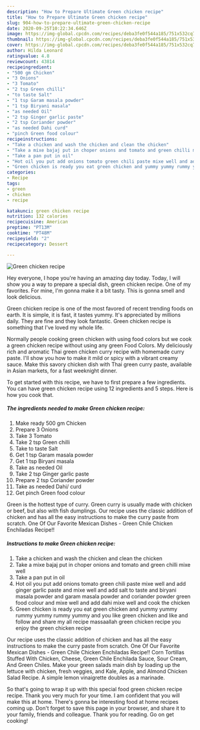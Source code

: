 ```yaml
---
description: "How to Prepare Ultimate Green chicken recipe"
title: "How to Prepare Ultimate Green chicken recipe"
slug: 904-how-to-prepare-ultimate-green-chicken-recipe
date: 2020-09-25T10:22:34.646Z
image: https://img-global.cpcdn.com/recipes/deba3fe0f544a185/751x532cq70/green-chicken-recipe-recipe-main-photo.jpg
thumbnail: https://img-global.cpcdn.com/recipes/deba3fe0f544a185/751x532cq70/green-chicken-recipe-recipe-main-photo.jpg
cover: https://img-global.cpcdn.com/recipes/deba3fe0f544a185/751x532cq70/green-chicken-recipe-recipe-main-photo.jpg
author: Hilda Leonard
ratingvalue: 4.8
reviewcount: 43814
recipeingredient:
- "500 gm Chicken"
- "3 Onions"
- "3 Tomato"
- "2 tsp Green chilli"
- "to taste Salt"
- "1 tsp Garam masala powder"
- "1 tsp Biryani masala"
- "as needed Oil"
- "2 tsp Ginger garlic paste"
- "2 tsp Coriander powder"
- "as needed Dahi curd"
- "pinch Green food colour"
recipeinstructions:
- "Take a chicken and wash the chicken and clean the chicken"
- "Take a mixe bajaj put in choper onions and tomato and green chilli mixe well"
- "Take a pan put in oil"
- "Hot oil you put add onions tomato green chili paste mixe well and add ginger garlic paste and mixe well and add salt to taste and biryani masala powder and garam masala powder and coriander powder green food colour and mixe well and add dahi mixe well and cook the chicken"
- "Green chicken is ready you eat green chicken and yummy yummy rummy yummy rummy yummy and you like green chicken and like and follow and share my all recipe massaallah green chicken recipe you enjoy the green chicken recipe"
categories:
- Recipe
tags:
- green
- chicken
- recipe

katakunci: green chicken recipe 
nutrition: 132 calories
recipecuisine: American
preptime: "PT13M"
cooktime: "PT48M"
recipeyield: "2"
recipecategory: Dessert

---
```



![Green chicken recipe](https://img-global.cpcdn.com/recipes/deba3fe0f544a185/751x532cq70/green-chicken-recipe-recipe-main-photo.jpg)

Hey everyone, I hope you're having an amazing day today. Today, I will show you a way to prepare a special dish, green chicken recipe. One of my favorites. For mine, I'm gonna make it a bit tasty. This is gonna smell and look delicious.

Green chicken recipe is one of the most favored of recent trending foods on earth. It is simple, it is fast, it tastes yummy. It's appreciated by millions daily. They are fine and they look fantastic. Green chicken recipe is something that I've loved my whole life.

Normally people cooking green chicken with using food colors but we cook a green chicken recipe without using any green Food Colors. My deliciously rich and aromatic Thai green chicken curry recipe with homemade curry paste. I&#39;ll show you how to make it mild or spicy with a vibrant creamy sauce. Make this savory chicken dish with Thai green curry paste, available in Asian markets, for a fast weeknight dinner.


To get started with this recipe, we have to first prepare a few ingredients. You can have green chicken recipe using 12 ingredients and 5 steps. Here is how you cook that.

<!--inarticleads1-->

##### The ingredients needed to make Green chicken recipe:

1. Make ready 500 gm Chicken
1. Prepare 3 Onions
1. Take 3 Tomato
1. Take 2 tsp Green chilli
1. Take to taste Salt
1. Get 1 tsp Garam masala powder
1. Get 1 tsp Biryani masala
1. Take as needed Oil
1. Take 2 tsp Ginger garlic paste
1. Prepare 2 tsp Coriander powder
1. Take as needed Dahi/ curd
1. Get pinch Green food colour


Green is the hottest type of curry. Green curry is usually made with chicken or beef, but also with fish dumplings. Our recipe uses the classic addition of chicken and has all the easy instructions to make the curry paste from scratch. One Of Our Favorite Mexican Dishes - Green Chile Chicken Enchiladas Recipe!! 

<!--inarticleads2-->

##### Instructions to make Green chicken recipe:

1. Take a chicken and wash the chicken and clean the chicken
1. Take a mixe bajaj put in choper onions and tomato and green chilli mixe well
1. Take a pan put in oil
1. Hot oil you put add onions tomato green chili paste mixe well and add ginger garlic paste and mixe well and add salt to taste and biryani masala powder and garam masala powder and coriander powder green food colour and mixe well and add dahi mixe well and cook the chicken
1. Green chicken is ready you eat green chicken and yummy yummy rummy yummy rummy yummy and you like green chicken and like and follow and share my all recipe massaallah green chicken recipe you enjoy the green chicken recipe


Our recipe uses the classic addition of chicken and has all the easy instructions to make the curry paste from scratch. One Of Our Favorite Mexican Dishes - Green Chile Chicken Enchiladas Recipe!! Corn Tortillas Stuffed With Chicken, Cheese, Green Chile Enchilada Sauce, Sour Cream, And Green Chiles. Make your green salads main dish by loading up the lettuce with chicken, fresh veggies, and Kale, Apple, and Almond Chicken Salad Recipe. A simple lemon vinaigrette doubles as a marinade. 

So that's going to wrap it up with this special food green chicken recipe recipe. Thank you very much for your time. I am confident that you will make this at home. There's gonna be interesting food at home recipes coming up. Don't forget to save this page in your browser, and share it to your family, friends and colleague. Thank you for reading. Go on get cooking!
